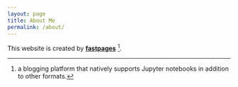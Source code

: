 ```yaml
---
layout: page
title: About Me
permalink: /about/
---
```


This website is created by **[fastpages](https://github.com/fastai/fastpages)** [^1].



[^1]:a blogging platform that natively supports Jupyter notebooks in addition to other formats.
